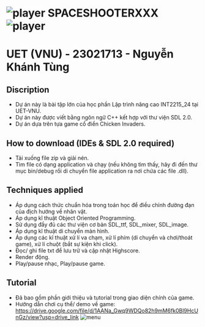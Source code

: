#         ![player](https://github.com/nktung20/SpaceShooterXXX/assets/160835301/7743013a-6132-4d0e-9d46-01a50781aac0) **SPACESHOOTERXXX** ![player](https://github.com/nktung20/SpaceShooterXXX/assets/160835301/2e786d8c-8e0a-4d58-89c6-8ade552e6f6a) 
# **UET (VNU) - 23021713 - Nguyễn Khánh Tùng**

## Discription
- Dự án này là bài tập lớn của học phần Lập trình nâng cao INT2215_24 tại UET-VNU.
- Dự án này được viết bằng ngôn ngữ C++ kết hợp với thư viện SDL 2.0.
- Dự án dựa trên tựa game cổ điển Chicken Invaders.
## How to download (IDEs & SDL 2.0 required)
- Tải xuống file zip và giải nén.
- Tìm file có dạng application và chạy (nếu không tìm thấy, hãy đi đến thư mục bin/debug rồi di chuyển file application ra nơi chứa các file .dll).
## Techniques applied
- Áp dụng cách thức chuẩn hóa trong toán học để điều chỉnh đường đạn của địch hướng về nhân vật.
- Áp dụng kĩ thuật Object Oriented Programming.
- Sử dụng đầy đủ các thư viện cơ bản SDL_ttf, SDL_mixer, SDL_image.
- Áp dụng kĩ thuật di chuyển màn hình.
- Áp dụng các kĩ thuật xử lí va chạm, xử lí phím (di chuyển và chơi/thoát game), xử lí chuột (bắt sự kiện khi click).
- Đọc/ ghi file txt để lưu trữ và cập nhật Highscore.
- Render động.
- Play/pause nhạc, Play/pause game.
## Tutorial
- Đã bao gồm phần giới thiệu và tutorial trong giao diện chính của game.
- Hướng dẫn chơi cụ thể/ demo về game: https://drive.google.com/file/d/1AANa_Gwq9WDQo82h9mM6fk0Bl9HcUnGz/view?usp=drive_link
![menu](https://github.com/nktung20/SpaceShooterXXX/assets/160835301/538bf65d-5e57-4a91-b2a4-349ed0cdaea1)
